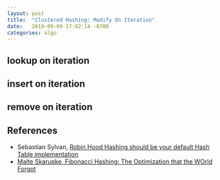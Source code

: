 ```yaml
---
layout: post
title:  "Clustered Hashing: Modify On Iteration"
date:   2019-09-09 17:02:14 -0700
categories: algo
---
```


## lookup on iteration
## insert on iteration
## remove on iteration

## References

- Sebastian Sylvan, [Robin Hood Hashing should be your default Hash Table implementation](https://www.sebastiansylvan.com/post/robin-hood-hashing-should-be-your-default-hash-table-implementation/)
- [Malte Skarupke, Fibonacci Hashing: The Optimization that the WOrld Forgot](https://probablydance.com/2018/06/16/fibonacci-hashing-the-optimization-that-the-world-forgot-or-a-better-alternative-to-integer-modulo/)
